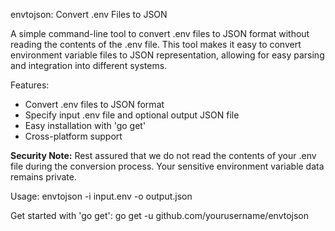 envtojson: Convert .env Files to JSON

A simple command-line tool to convert .env files to JSON format without reading the contents of the .env file. This tool makes it easy to convert environment variable files to JSON representation, allowing for easy parsing and integration into different systems.

Features:

- Convert .env files to JSON format
- Specify input .env file and optional output JSON file
- Easy installation with 'go get'
- Cross-platform support

**Security Note:** Rest assured that we do not read the contents of your .env file during the conversion process. Your sensitive environment variable data remains private.

Usage:
envtojson -i input.env -o output.json

Get started with 'go get':
go get -u github.com/yourusername/envtojson
